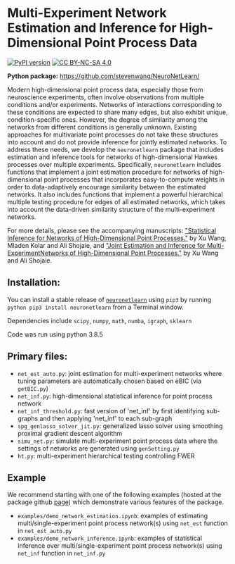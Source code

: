 # Multi-Experiment Network Estimation and Inference for High-Dimensional Point Process Data

[![PyPI version](https://badge.fury.io/py/neuronetlearn.svg)](https://pypi.org/project/neuronetlearn/)
[![CC BY-NC-SA 4.0][cc-by-nc-sa-shield]][cc-by-nc-sa]

[cc-by-nc-sa]: http://creativecommons.org/licenses/by-nc-sa/4.0/
[cc-by-nc-sa-shield]: https://img.shields.io/badge/License-CC%20BY--NC--SA%204.0-lightgrey.svg



**Python package:** https://github.com/stevenwang/NeuroNetLearn/


Modern high-dimensional point process data, especially those from neuroscience experiments, often involve observations from multiple conditions and/or experiments. Networks of interactions corresponding to these conditions are expected to share many edges, but also exhibit unique, condition-specific ones. However, the degree of similarity among the networks from different conditions is generally unknown. Existing approaches for multivariate point processes do not take these structures into account and do not provide inference for jointly estimated networks. To address these needs, we develop the `neuronetlearn` package that includes estimation and inference tools for networks of high-dimensional Hawkes processes over multiple experiments. Specifically, `neuronetlearn` includes functions that implement a joint estimation procedure for networks of high-dimensional point processes that incorporates easy-to-compute weights in order to data-adaptively encourage similarity between the estimated networks. It also includes functions that implement a powerful hierarchical multiple testing procedure for edges of all estimated networks, which takes into account the data-driven similarity structure of the multi-experiment networks. 

For more details, please see the accompanying manuscripts: ["Statistical Inference for Networks of High-Dimensional Point Processes."](https://arxiv.org/abs/2007.07448) by Xu Wang, Mladen Kolar and Ali Shojaie, and ["Joint Estimation and Inference for Multi-ExperimentNetworks of High-Dimensional Point Processes."](https://arxiv.org/abs/2109.11634) by Xu Wang and Ali Shojaie. 


## Installation:

You can install a stable release of [`neuronetlearn`](https://pypi.org/project/neuronetlearn/) using `pip3` by running `python pip3 install neuronetlearn` from a Terminal window. 

Dependencies include `scipy`, `numpy`, `math`, `numba`, `igraph`, `sklearn`

Code was run using python 3.8.5

## Primary files:
* `net_est_auto.py`: joint estimation for multi-experiment networks where tuning parameters are automatically chosen based on eBIC (via `getBIC.py`)
* `net_inf.py`: high-dimensional statistical inference for point process network
* `net_inf_threshold.py`: fast version of 'net_inf' by first identifying sub-graphs and then applying 'net_inf' to each sub-graph
* `spg_genlasso_solver_jit.py`: generalized lasso solver using smoothing proximal gradient descent algorithm
* `simu_net.py`: simulate multi-experiment point process data where the settings of networks are generated using `genSetting.py`
* `ht.py`: multi-experiment hierarchical testing controlling FWER

## Example
We recommend starting with one of the following examples (hosted at the package github [page](https://github.com/stevenwang/NeuroNetLearn)) which demonstrate various features of the package.

* `examples/demo_network_estimation.ipynb`: examples of estimating multi/single-experiment point process network(s) using `net_est` function in `net_est_auto.py`
* `examples/demo_network_inference.ipynb`: examples of statistical inference over multi/single-experiment point process network(s) using `net_inf` function in `net_inf.py`


